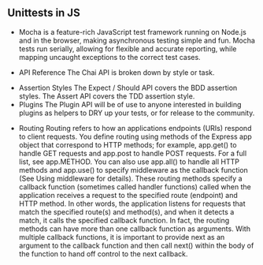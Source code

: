 ## Unittests in JS

- Mocha is a feature-rich JavaScript test framework running on Node.js and in the browser, making asynchronous testing simple and fun. Mocha tests run serially, allowing for flexible and accurate reporting, while mapping uncaught exceptions to the correct test cases. 

- API Reference
The Chai API is broken down by style or task.
* Assertion Styles
The Expect / Should API covers the BDD assertion styles.
The Assert API covers the TDD assertion style.
* Plugins
The Plugin API will be of use to anyone interested in building plugins as helpers to DRY up your tests, or for release to the community.

- Routing
Routing refers to how an applications endpoints (URIs) respond to client requests. 
You define routing using methods of the Express app object that correspond to HTTP methods; for example, app.get() to handle GET requests and app.post to handle POST requests. For a full list, see app.METHOD. You can also use app.all() to handle all HTTP methods and app.use() to specify middleware as the callback function (See Using middleware for details).
These routing methods specify a callback function (sometimes called handler functions) called when the application receives a request to the specified route (endpoint) and HTTP method. In other words, the application listens for requests that match the specified route(s) and method(s), and when it detects a match, it calls the specified callback function.
In fact, the routing methods can have more than one callback function as arguments. With multiple callback functions, it is important to provide next as an argument to the callback function and then call next() within the body of the function to hand off control to the next callback.
